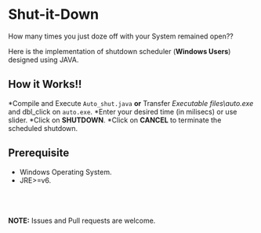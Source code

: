 Shut-it-Down
===

How many times you just doze off with your System remained open??

Here is the implementation of shutdown scheduler (**Windows Users**) designed using JAVA.

How it Works!!
---

*Compile and Execute `Auto_shut.java` **or** Transfer *Executable files\auto.exe* and dbl_click on `auto.exe`.
*Enter your desired time (in milisecs) or use slider.
*Click on **SHUTDOWN**.
*Click on **CANCEL** to terminate the scheduled shutdown.

Prerequisite
---

* Windows Operating System.
* JRE>=v6.


<br><br><br>
**NOTE:** Issues and Pull requests are welcome.
